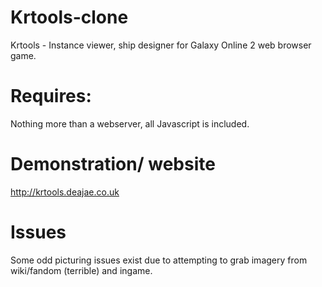 # Krtools-clone
Krtools - Instance viewer, ship designer for Galaxy Online 2 web browser game.
# Requires:
Nothing more than a webserver, all Javascript is included.
# Demonstration/ website
http://krtools.deajae.co.uk

# Issues
Some odd picturing issues exist due to attempting to grab imagery from wiki/fandom (terrible) and ingame.
